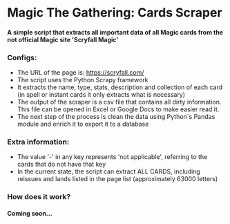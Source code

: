 # Magic The Gathering: Cards Scraper
#### A simple script that extracts all important data of all Magic cards from the not official Magic site 'Scryfall Magic'

### Configs:
- The URL of the page is: https://scryfall.com/
- The script uses the Python Scrapy framework
- It extracts the name, type,  stats, description and collection  of each card (in spell or instant cards it only extracts what is necessary)
- The output of the scraper is a csv file that contains all dirty information. This file can be opened in Excel or Google Docs to make easier read it.
- The next step of the process is clean the data using Python´s Pandas module and enrich it to export it to a database

### Extra information:
- The value '-' in any key represents 'not applicable', referring to the cards that do not have that key
- In the current state, the script can extract ALL CARDS, including reissues and lands listed in the page list (approximately 63000 letters)

### How does it work?
#### Coming soon...
